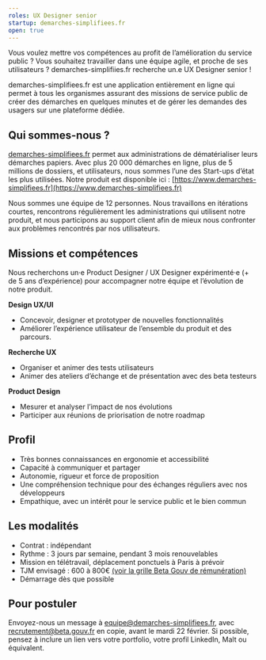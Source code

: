 ```yaml
---
roles: UX Designer senior
startup: demarches-simplifiees.fr
open: true
---
```


Vous voulez mettre vos compétences au profit de l’amélioration du service public ? Vous souhaitez travailler dans une équipe agile, et proche de ses utilisateurs ? demarches-simplifiies.fr recherche un.e UX Designer senior !

demarches-simplifiees.fr est une application entièrement en ligne qui permet à tous les organismes assurant des missions de service public de créer des démarches en quelques minutes et de gérer les demandes des usagers sur une plateforme dédiée.

<!--more-->

## Qui sommes-nous ?
[demarches-simplifiees.fr](https://www.demarches-simplifiees.fr) permet aux administrations de dématérialiser leurs démarches papiers. Avec plus 20 000 démarches en ligne, plus de 5 millions de dossiers, et utilisateurs, nous sommes l’une des Start-ups d’état les plus utilisées. Notre produit est disponible ici : [https://www.demarches-simplifiees.fr](https://www.demarches-simplifiees.fr)

Nous sommes une équipe de 12 personnes. Nous travaillons en itérations courtes, rencontrons régulièrement les administrations qui utilisent notre produit, et nous participons au support client afin de mieux nous confronter aux problèmes rencontrés par nos utilisateurs.



## Missions et compétences


Nous recherchons un·e Product Designer / UX Designer expérimenté·e (+ de 5 ans d’expérience) pour accompagner notre équipe et l’évolution de notre produit.


**Design UX/UI**

* Concevoir, designer et prototyper de nouvelles fonctionnalités
* Améliorer l’expérience utilisateur de l’ensemble du produit et des parcours.

**Recherche UX**

* Organiser et animer des tests utilisateurs
* Animer des ateliers d’échange et de présentation avec des beta testeurs

**Product Design**

* Mesurer et analyser l’impact de nos évolutions
* Participer aux réunions de priorisation de notre roadmap



## Profil

* Très bonnes connaissances en ergonomie et accessibilité
* Capacité à communiquer et partager
* Autonomie, rigueur et force de proposition
* Une compréhension technique pour des échanges réguliers avec nos développeurs
* Empathique, avec un intérêt pour le service public et le bien commun

## Les modalités

* Contrat : indépendant
* Rythme : 3 jours par semaine, pendant 3 mois renouvelables
* Mission en télétravail, déplacement ponctuels à Paris à prévoir
* TJM envisagé : 600 à 800€ [(voir la grille Beta Gouv de rémunération)](https://doc.incubateur.net/communaute/travailler-a-beta-gouv/recrutement/remuneration#grille-de-taux-journaliers)
* Démarrage dès que possible

## Pour postuler
Envoyez-nous un message à [equipe@demarches-simplifiees.fr](mailto:equipe@demarches-simplifiees.fr), avec [recrutement@beta.gouv.fr](mailto:recrutement@beta.gouv.fr) en copie, avant le mardi 22 février. Si possible, pensez à inclure un lien vers votre portfolio, votre profil LinkedIn, Malt ou équivalent.
